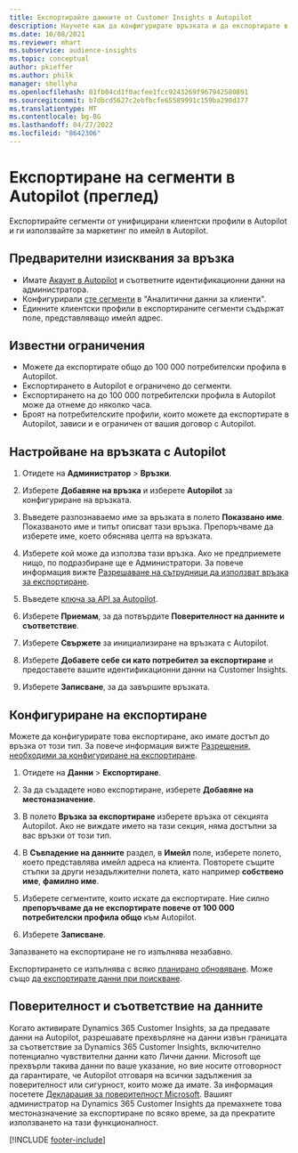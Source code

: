 ```yaml
---
title: Експортирайте данните от Customer Insights в Autopilot
description: Научете как да конфигурирате връзката и да експортирате в Autopilot.
ms.date: 10/08/2021
ms.reviewer: mhart
ms.subservice: audience-insights
ms.topic: conceptual
author: pkieffer
ms.author: philk
manager: shellyha
ms.openlocfilehash: 01fb04cd1f0acfee1fcc9243269f967942580891
ms.sourcegitcommit: b7dbcd5627c2ebfbcfe65589991c159ba290d377
ms.translationtype: MT
ms.contentlocale: bg-BG
ms.lasthandoff: 04/27/2022
ms.locfileid: "8642306"
---
```

# <a name="export-segments-to-autopilot-preview"></a>Експортиране на сегменти в Autopilot (преглед)

Експортирайте сегменти от унифицирани клиентски профили в Autopilot и ги използвайте за маркетинг по имейл в Autopilot. 

## <a name="prerequisites-for-a-connection"></a>Предварителни изисквания за връзка

-   Имате [Акаунт в Autopilot](https://www.autopilothq.com/) и съответните идентификационни данни на администратора.
-   Конфигурирали [сте сегменти](segments.md) в "Аналитични данни за клиенти".
-   Единните клиентски профили в експортираните сегменти съдържат поле, представляващо имейл адрес.

## <a name="known-limitations"></a>Известни ограничения

- Можете да експортирате общо до 100 000 потребителски профила в Autopilot.
- Експортирането в Autopilot е ограничено до сегменти.
- Експортирането на до 100 000 потребителски профила в Autopilot може да отнеме до няколко часа. 
- Броят на потребителските профили, които можете да експортирате в Autopilot, зависи и е ограничен от вашия договор с Autopilot.

## <a name="set-up-connection-to-autopilot"></a>Настройване на връзката с Autopilot

1. Отидете на **Администратор** > **Връзки**.

1. Изберете **Добавяне на връзка** и изберете **Autopilot** за конфигуриране на връзката.

1. Въведете разпознаваемо име за връзката в полето **Показвано име**. Показваното име и типът описват тази връзка. Препоръчваме да изберете име, което обяснява целта на връзката.

1. Изберете кой може да използва тази връзка. Ако не предприемете нищо, по подразбиране ще е Администратори. За повече информация вижте [Разрешаване на сътрудници да използват връзка за експортиране](connections.md#allow-contributors-to-use-a-connection-for-exports).

1. Въведете [ключа за API за Autopilot](https://autopilot.docs.apiary.io/#).

1. Изберете **Приемам**, за да потвърдите **Поверителност на данните и съответствие**.

1. Изберете **Свържете** за инициализиране на връзката с Autopilot.

1. Изберете **Добавете себе си като потребител за експортиране** и предоставете вашите идентификационни данни на Customer Insights.

1. Изберете **Записване**, за да завършите връзката.

## <a name="configure-an-export"></a>Конфигуриране на експортиране

Можете да конфигурирате това експортиране, ако имате достъп до връзка от този тип. За повече информация вижте [Разрешения, необходими за конфигуриране на експортиране](export-destinations.md#set-up-a-new-export).

1. Отидете на **Данни** > **Експортиране**.

1. За да създадете ново експортиране, изберете **Добавяне на местоназначение**.

1. В полето **Връзка за експортиране** изберете връзка от секцията Autopilot. Ако не виждате името на тази секция, няма достъпни за вас връзки от този тип.

1. В **Съвпадение на данните** раздел, в **Имейл** поле, изберете полето, което представлява имейл адреса на клиента. Повторете същите стъпки за други незадължителни полета, като например **собствено име**, **фамилно име**.

1. Изберете сегментите, които искате да експортирате. Ние силно **препоръчваме да не експортирате повече от 100 000 потребителски профила общо** към Autopilot. 

1. Изберете **Записване**.

Запазването на експортиране не го изпълнява незабавно.

Експортирането се изпълнява с всяко [планирано обновяване](system.md#schedule-tab). Може също [да експортирате данни при поискване](export-destinations.md#run-exports-on-demand). 

## <a name="data-privacy-and-compliance"></a>Поверителност и съответствие на данните

Когато активирате Dynamics 365 Customer Insights, за да предавате данни на Autopilot, разрешавате прехвърляне на данни извън границата за съответствие за Dynamics 365 Customer Insights, включително потенциално чувствителни данни като Лични данни. Microsoft ще прехвърли такива данни по ваше указание, но вие носите отговорност да гарантирате, че Autopilot отговаря на всички задължения за поверителност или сигурност, които може да имате. За информация посетете [Декларация за поверителност Microsoft](https://go.microsoft.com/fwlink/?linkid=396732).
Вашият администратор на Dynamics 365 Customer Insights да премахнете това местоназначение за експортиране по всяко време, за да прекратите използването на тази функционалност.


[!INCLUDE [footer-include](includes/footer-banner.md)]

